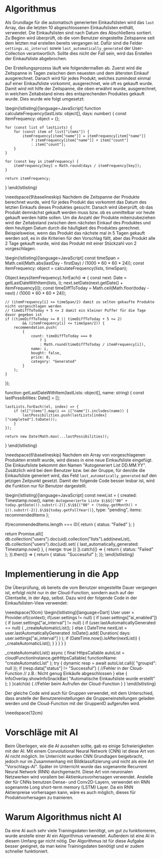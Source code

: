 # Algorithmus

Als Grundlage für die automatisch generierten Einkaufslisten wird das `last` Array,
das die letzten 10 abgeschlossenen Einkaufslisten enthält, verwendet. Die Einkaufslisten
sind nach Datum des Abschließens sortiert. Zu Beginn wird überprüft, ob die vom Benutzer eingestellte
Zeitspanne seit dem letzten mal erstellen bereits vergangen ist. Dafür sind die Felder
`settings.ai_interval` sowie `last_automatically_generated` der User-Collection verantwortlich. 
Sollte dies nicht der Fall sein, wird das Erstellen der Einkaufsliste abgebrochen.

Der Erstellungsprozess läuft wie folgendermaßen ab. Zuerst wird die Zeitspanne in Tagen zwischen
dem neuesten und dem ältersten Einkauf ausgerechnet. Danach wird für jedes Produkt, welches 
zumindest einmal auf einer Einkaufsliste vorkommt, ausgerechnet, wie oft es gekauft wurde. 
Damit wird mit hilfe der Zeitspanne, die oben erwähnt wurde, ausgerechnet, in welchem Zeitabstand
eines des entsprechenden Produktes gekauft wurde. Dies wurde wie folgt umgesetzt:

\begin{lstlisting}[language=JavaScript]
function calculateFrequency(lastLists: object[], days: number) {
    const itemFrequency: object = {};

    for (const list of lastLists) {
        for (const item of list["items"]) {
            itemFrequency[item["name"]] = itemFrequency[item["name"]]
                ? itemFrequency[item["name"]] + item["count"]
                : item["count"];
        }
    }

    for (const key in itemFrequency) {
        itemFrequency[key] = Math.round(days / itemFrequency[key]);
    }

    return itemFrequency;
}
\end{lstlisting}

\needspace{9\baselineskip}
Nachdem die Zeitspanne der Produkte berechnet wurde, wird für jedes Produkt das vorkommt
das Datum des letzten Einkaufs dieses Produktes gesucht. Danach wird überprüft, ob das Produkt
demnächst gekauft werden muss bzw. ob es unmittelbar vor heute gekauft werden hätte sollen.
Um die Anzahl der Produkte miteinzubeziehen wird der Zeitabstand zwischen dem nächsten Einkauf
des Produktes und dem heutigen Datum durch die häufigkeit des Produktes gerechnet. Beispielsweise,
wenn das Produkt das nächste mal in 5 Tagen gekauft werden soll, es in die Kriterien für den
Vorschlag fällt, aber das Produkt alle 2 Tage gekauft wurde, wird das Produkt mit einer Stückzahl
von 2 vorgeschlagen.

\begin{lstlisting}[language=JavaScript]
const timeSpan = Math.ceil(Math.abs(lastDay - firstDay) / (1000 * 60 * 60 * 24));
const itemFrequency: object = calculateFrequency(lists, timeSpan);

Object.keys(itemFrequency).forEach(i => {
    const next: Date = getLastDateWithItem(lists, i);
    next.setDate(next.getDate() + itemFrequency[i]);
    const timeDiffToToday = Math.ceil(Math.floor(today - next) / (1000 * 60 * 60 * 24));

    // (itemFrequency[i] <= timeSpan/2) damit zu selten gekaufte Produkte nicht vorgeschlagen werden
    // timeDiffToToday + 5 <= 2 damit ein kleiner Puffer für die Tage davor gegeben ist 
    if ((timeDiffToToday >= 0 || timeDiffToToday + 5 <= 2) 
            && (itemFrequency[i] <= timeSpan/2)) {
        recommendation.push(
            {
                count: timeDiffToToday === 0 
                    ? 1 
                    : Math.round(timeDiffToToday / itemFrequency[i]),
                name: i,
                bought: false,
                price: 0,
                category: "Generated"
            }
        );
    }
});

function getLastDateWithItem(lastLists: object[], name: string) {
    const lastPossibilities: Date[] = [];

    lastLists.forEach((el, index) => {
        if (el["items"].map(i => i["name"]).includes(name)) {
            lastPossibilities.push(lastLists[index]["completed"].toDate());
        }
    });

    return new Date(Math.max(...lastPossibilities));
}
\end{lstlisting}

\needspace{6\baselineskip}
Nachdem ein Array von vorgeschlagenen Produkten erstellt wurde, wird dieses in eine neue Einkaufsliste
eingefügt. Die Einkaufsliste bekommt den Namen "Autogeneriert List DD.MM.YY". Zusätzlich wird bei dem Benutzer
bzw. bei der Gruppe, für den/die die Einkaufsliste generiert wird, das Feld `last_automatically_generated` auf
den jetzigen Zeitpunkt gesetzt. Damit der folgende Code besser lesbar ist, wird die Funktion nur für Benutzer dargestellt.

\begin{lstlisting}[language=JavaScript]
const newList = {
    created: Timestamp.now(),
    name: `Autogenerierte Liste $\$${("00" + today.getDate()).substr(-2)}.$\$${("00" + (today.getMonth() + 1)).substr(-2)}.$\$${today.getFullYear()}`,
    type: "pending",
    items: recommendedItems
};

if(recommendedItems.length === 0){
    return { status: "Failed" };
}

return Promise.all([
    db.collection("users").doc(uid).collection("lists").add(newList),
    db.collection("users").doc(uid).set(
        {
            last_automatically_generated: Timestamp.now()
        }, { merge: true })
]).catch(() => {
    return { status: "Failed" };
}).then(() => {
    return { status: "Successful" };
});
\end{lstlisting}

# Implementierung in die App

Die Überprüfung, ob bereits die vom Benutzer eingestellte Dauer vergangen ist, erfolgt nicht nur in der
Cloud-Function, sondern auch auf der Clientseite, in der App, selbst. Dazu wird der folgende Code in der
Einkaufslisten-View verwendet:

\needspace{10cm}
\begin{lstlisting}[language=Dart]
User user = Provider.of<User>(context);
if(user.settings != null) {
    if (user.settings["ai_enabled"]) {
        if (user.settings["ai_interval"] != null) {
            if (user.lastAutomaticallyGenerated == null) {
                _createAutomaticList();
            } else {
                DateTime nextList = user.lastAutomaticallyGenerated
                    .toDate().add(
                        Duration(
                            days: user.settings["ai_interval"]
                        )
                    );
                if (DateTime.now().isAfter(nextList)) {
                    _createAutomaticList();
                }
            }
        }
    }
}

_createAutomaticList() async {
    final HttpsCallable autoList = cloudFunctionInstance.getHttpsCallable(
        functionName: "createAutomaticList"
    );
    try {
        dynamic resp = await autoList.call({
            "groupid": null
        });
        if (resp.data["status"] != "Successful") {
            //Fehler in der Cloud-Function
            // z.B.: Nicht genug Einkäufe abgeschlossen
        } else {
            InfoOverlay.showInfoSnackBar(
                "Automatische Einkaufsliste wurde erstellt"
            );
        }
    }catch(e) {
        //Fehler beim Aufrufen der Cloud-Function
    }
}
\end{lstlisting}

Der gleiche Code wird auch für Gruppen verwendet, mit dem Unterschied, dass anstelle der Benutzereinstellungen
die Gruppeneinstellungen geladen werden und die Cloud-Function mit der GruppenID aufgerufen wird.

\needspace{12cm}
# Vorschläge mit AI

Beim Überlegen, wie die AI aussehen sollte, gab es einige Schwierigkeiten mit der AI. Mit einem Convolutional Neural Network
(CNN) ist diese Art von AI nicht möglich. Im Unterricht wurden CNN Grundlagen beigebracht, jedoch nur im Zusammenhang
mit Bildklassifizierung und nicht als eine Art "Vorschlags-AI". Später im Unterricht wurde das sogenannte Recurrent 
Neural Network (RNN) durchgemacht. Diese Art von neuronalen Netzwerken wird vorallem bei Aktienkursvorhersagen verwendet.
Anstelle der für CNNs benutzen Dense- und Conv2D-Layern, verwendet ein RNN sogenannte Long short-term memory (LSTM) Layer.
Da ein RNN Aktienpreise vorhersagen kann, wäre es auch möglich, dieses für Produktvorhersagen zu trainieren.

# Warum Algorithmus nicht AI

Da eine AI auch sehr viele Trainingsdaten benötigt, um gut zu funktionieren, wurde anstelle einer AI ein Algorithmus verwendet.
Außerdem ist eine AI in diesem Umfang gar nicht nötig. Der Algorithmus ist für diese Aufgabe besser geeignet, da man keine Trainingsdaten
benötigt und er zudem schneller funktioniert.